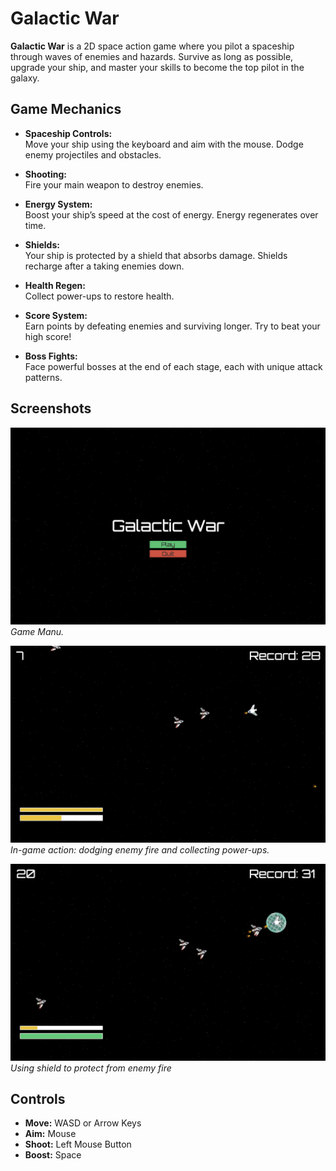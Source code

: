# Galactic War

**Galactic War** is a 2D space action game where you pilot a spaceship through waves of enemies and hazards. Survive as long as possible, upgrade your ship, and master your skills to become the top pilot in the galaxy.

## Game Mechanics

- **Spaceship Controls:**  
  Move your ship using the keyboard and aim with the mouse. Dodge enemy projectiles and obstacles.

- **Shooting:**  
  Fire your main weapon to destroy enemies.

- **Energy System:**  
  Boost your ship’s speed at the cost of energy. Energy regenerates over time.

- **Shields:**  
  Your ship is protected by a shield that absorbs damage. Shields recharge after a taking enemies down.

- **Health Regen:**  
  Collect power-ups to restore health.

- **Score System:**  
  Earn points by defeating enemies and surviving longer. Try to beat your high score!

- **Boss Fights:**  
  Face powerful bosses at the end of each stage, each with unique attack patterns.

## Screenshots
![Menu](/Assets/Assets/menu.png)
*Game Manu.*

![Gameplay](/Assets/Assets/gameplay1.png)
*In-game action: dodging enemy fire and collecting power-ups.*

![Shield](/Assets/Assets/gameplay2.png)
*Using shield to protect from enemy fire*

## Controls

- **Move:** WASD or Arrow Keys
- **Aim:** Mouse
- **Shoot:** Left Mouse Button
- **Boost:** Space
